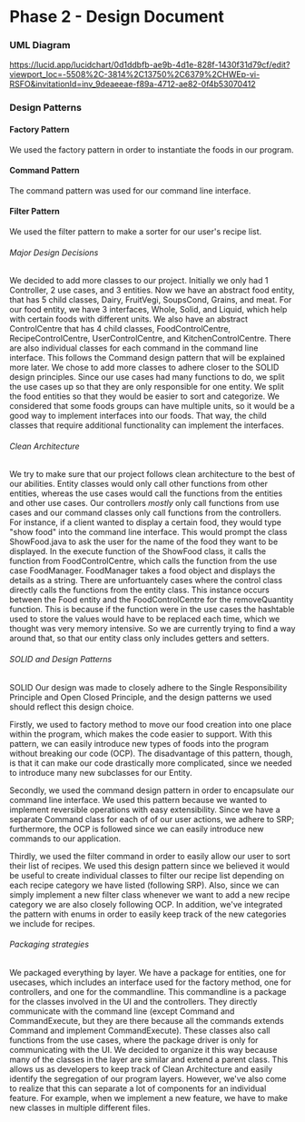 # Phase 2 - Design Document

### UML Diagram

https://lucid.app/lucidchart/0d1ddbfb-ae9b-4d1e-828f-1430f31d79cf/edit?viewport_loc=-5508%2C-3814%2C13750%2C6379%2CHWEp-vi-RSFO&invitationId=inv_9deaeeae-f89a-4712-ae82-0f4b53070412

### Design Patterns

#### Factory Pattern

We used the factory pattern in order to instantiate the foods in our program.


#### Command Pattern

The command pattern was used for our command line interface.

#### Filter Pattern

We used the filter pattern to make a sorter for our user's recipe list.

###### Major Design Decisions

We decided to add more classes to our project. Initially we only had 1 Controller, 2 use cases, and 3 entities. 
Now we have an abstract food entity, that has 5 child classes, Dairy, FruitVegi, SoupsCond, Grains, and meat. For
our food entity, we have 3 interfaces, Whole, Solid, and Liquid, which help with certain foods with different units. We also
have an abstract ControlCentre that has 4 child classes, FoodControlCentre, RecipeControlCentre, UserControlCentre, and
KitchenControlCentre. There are also individual classes for each command in the command line interface. This follows the Command design 
pattern that will be explained more later. We chose to add more classes to adhere closer to the SOLID design principles. Since our use cases
had many functions to do, we split the use cases up so that they are only responsible for one entity. We split the food entities so that 
they would be easier to sort and categorize. We considered that some foods groups can have multiple units, so it would be a good way to 
implement interfaces into our foods. That way, the child classes that require additional functionality can implement the interfaces.

###### Clean Architecture

We try to make sure that our project follows clean architecture to the best of our abilities. Entity classes would only call 
other functions from other entities, whereas the use cases would call the functions from the entities and other use cases. Our controllers *mostly*
only call functions from use cases and our command classes only call functions from the controllers. For instance, if a client wanted to display a 
certain food, they would type "show food" into the command line interface. This would prompt the class ShowFood.java to ask the user for the name of the
food they want to be displayed. In the execute function of the ShowFood class, it calls the function from FoodControlCentre, which calls the function from 
the use case FoodManager. FoodManager takes a food object and displays the details as a string. There are unfortuantely cases where the control class directly 
calls the functions from the entity class. This instance occurs between the Food entity and the FoodControlCentre for the removeQuantity function. This is because if the function were in the 
use cases the hashtable used to store the values would have to be replaced each time, which we thought was very memory 
intensive. So we are currently trying to find a way around that, so that our entity class only includes getters and setters.

###### SOLID and Design Patterns

SOLID
Our design was made to closely adhere to the Single Responsibility Principle and Open Closed Principle, and the design 
patterns we used should reflect this design choice.

Firstly, we used to factory method to move our food creation into one place within the program, which makes the code 
easier to support. With this pattern, we can easily introduce new types of foods into the program without breaking our 
code (OCP). The disadvantage of this pattern, though, is that it can make our code drastically more complicated, since 
we needed to introduce many new subclasses for our Entity.

Secondly, we used the command design pattern in order to encapsulate our command line interface. We used this pattern 
because we wanted to implement reversible operations with easy extensibility. Since we have a separate Command class 
for each of of our user actions, we adhere to SRP; furthermore, the OCP is followed since we can easily introduce new 
commands to our application.

Thirdly, we used the filter command in order to easily allow our user to sort their list of recipes.  We used this 
design pattern since we believed it would be useful to create individual classes to filter our recipe list depending 
on each recipe category we have listed (following SRP). Also, since we can simply implement a new filter class whenever
we want to add a new recipe category we are also closely following OCP. In addition, we've integrated the pattern with
enums in order to easily keep track of the new categories we include for recipes.

###### Packaging strategies

We packaged everything by layer. We have a package for entities, one for usecases, which includes an interface used for the factory method, one for controllers, and one for the 
commandline. This commandline is a package for the classes involved in the UI and the controllers. They directly communicate with the command line (except Command and CommandExecute, but they are there
because all the commands extends Command and implement CommandExecute). These classes also call functions from the use cases, where the package driver is only for communicating with the UI.
We decided to organize it this way because many of the classes in the layer are similar and extend a parent class. This allows us as developers to keep 
track of Clean Architecture and easily identify the segregation of our program layers. However, we've also come to realize
that this can separate a lot of components for an individual feature. For example, when we implement a new feature, we
have to make new classes in multiple different files.



